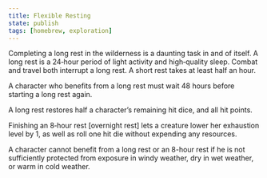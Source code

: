 ```yaml
---
title: Flexible Resting
state: publish
tags: [homebrew, exploration]
---
```

Completing a long rest in the wilderness is a daunting task in and of itself. A long rest is a 24‑hour period of light activity and high‑quality sleep. Combat and travel both interrupt a long rest. A short rest takes at least half an hour.

A character who benefits from a long rest must wait 48 hours before starting a long rest again.

A long rest restores half a character’s remaining hit dice, and all hit points.

Finishing an 8‑hour rest \[overnight rest\] lets a creature lower her exhaustion level by 1, as well as roll one hit die without expending any resources.

A character cannot benefit from a long rest or an 8-hour rest if he is not sufficiently protected from exposure in windy weather, dry in wet weather, or warm in cold weather.